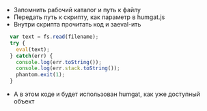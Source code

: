 
 * Запомнить рабочий каталог и путь к файлу
 * Передать путь к скрипту, как параметр в humgat.js
 * Внутри скрипта прочитать код и заeval-ить

```javascript
  var text = fs.read(filename);
  try {
    eval(text);
  } catch(err) {
    console.log(err.toString());
    console.log(err.stack.toString());
    phantom.exit(1);
  }
```

 * А в этом коде и будет использован humgat, как уже доступный объект

